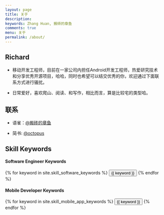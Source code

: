 ```yaml
---
layout: page
title: 关于
description: 
keywords: Zhang Huan, 搬砖的章鱼
comments: true
menu: 关于
permalink: /about/
---
```


## Richard

* 移动开发工程师，目前在一家公司内担任Android开发工程师，热爱研究技术和分享优秀开源项目，哈哈，同时也希望可以结交优秀的你，欢迎通过下面联系方式进行骚扰。

* 日常爱好，喜欢爬山、阅读、和写作，相比而言，算是比较宅的类型哈。

## 联系

* 语雀：[@搬砖的章鱼](https://www.yuque.com/richard-qvk1o)

* 简书: [@octopus](https://www.jianshu.com/u/aee1aeb16c02)


## Skill Keywords

#### Software Engineer Keywords

<div class="btn-inline">
    {% for keyword in site.skill_software_keywords %}
    <button class="btn btn-outline" type="button">{{ keyword }}</button>
    {% endfor %}
</div>

#### Mobile Developer Keywords

<div class="btn-inline">
    {% for keyword in site.skill_mobile_app_keywords %}
    <button class="btn btn-outline" type="button">{{ keyword }}</button>
    {% endfor %}
</div>

<!--#### Windows Developer Keywords
<div class="btn-inline">
    {% for keyword in site.skill_windows_keywords %}
    <button class="btn btn-outline" type="button">{{ keyword }}</button>
    {% endfor %}
</div>-->

<!--GitHub：[@octopus](https://github.com/octopusy)
   Gitee:[@octopus](https://gitee.com/octopusy)
   * CSDN: [@octopus](https://blog.csdn.net/zhangyang5023637?spm=1010.2135.3001.5113)
* InfoQ [@octopus](https://www.infoq.cn/profile/DE7C13693DB0A5/publish/all)
* 掘金  [@octopus](https://juejin.cn/user/694547076621550/posts)
   -->
